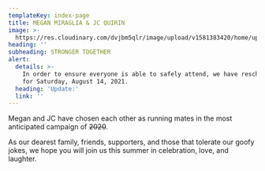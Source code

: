 ```yaml
---
templateKey: index-page
title: MEGAN MIRAGLIA & JC QUIRIN
image: >-
  https://res.cloudinary.com/dvjbm5qlr/image/upload/v1581383420/home/upload-flag_pe5y4g.jpg
heading: ''
subheading: STRONGER TOGETHER
alert:
  details: >-
    In order to ensure everyone is able to safely attend, we have rescheduled
    for Saturday, August 14, 2021.
  heading: 'Update:'
  link: ''
---
```

Megan and JC have chosen each other as running mates in the most anticipated campaign of <strike>2020</strike>.

As our dearest family, friends, supporters, and those that tolerate our goofy jokes, we hope you will join us this summer in celebration, love, and laughter.
